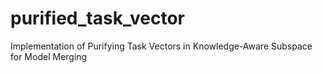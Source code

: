 # purified_task_vector
Implementation of Purifying Task Vectors in Knowledge-Aware Subspace for Model Merging
